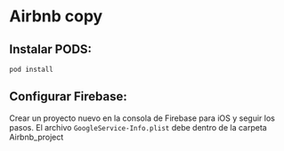 # Airbnb copy

## Instalar PODS:
`pod install`

## Configurar Firebase:
Crear un proyecto nuevo en la consola de Firebase para iOS y seguir los pasos. El archivo `GoogleService-Info.plist` debe dentro de la carpeta Airbnb_project